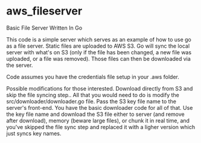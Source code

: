 # aws_fileserver
Basic File Server Written In Go

This code is a simple server which serves as an example of how to use go as a file server.  Static files are uploaded to AWS S3. Go will sync the local server with what's on S3 (only if the file has been changed, a new file was uploaded, or a file was removed).  Those files can then be downloaded via the server. 

Code assumes you have the credentials file setup in your .aws folder.

Possible modifications for those interested. Download directly from S3 and skip the file syncing step.. All that you would need to do is modify the src/downloader/downloader.go file. Pass the S3 key file name to the server's front-end.  You have the basic downloader code for all of that.  Use the key file name and download the S3 file either to server (and remove after download), memory (beware large files), or chunk it in real time, and you've skipped the file sync step and replaced it with a ligher version which just syncs key names.
